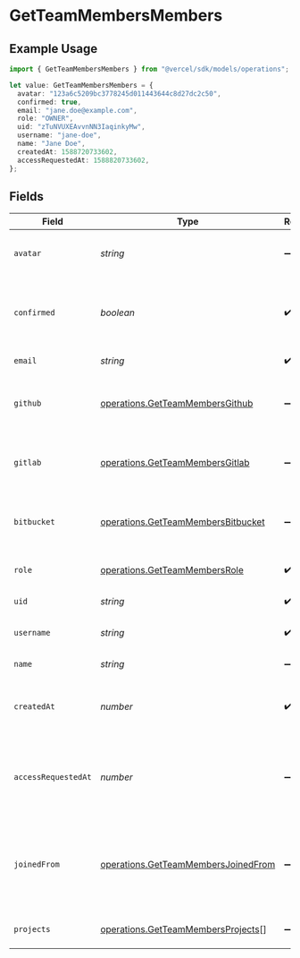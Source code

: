 # GetTeamMembersMembers

## Example Usage

```typescript
import { GetTeamMembersMembers } from "@vercel/sdk/models/operations";

let value: GetTeamMembersMembers = {
  avatar: "123a6c5209bc3778245d011443644c8d27dc2c50",
  confirmed: true,
  email: "jane.doe@example.com",
  role: "OWNER",
  uid: "zTuNVUXEAvvnNN3IaqinkyMw",
  username: "jane-doe",
  name: "Jane Doe",
  createdAt: 1588720733602,
  accessRequestedAt: 1588820733602,
};
```

## Fields

| Field                                                                                      | Type                                                                                       | Required                                                                                   | Description                                                                                | Example                                                                                    |
| ------------------------------------------------------------------------------------------ | ------------------------------------------------------------------------------------------ | ------------------------------------------------------------------------------------------ | ------------------------------------------------------------------------------------------ | ------------------------------------------------------------------------------------------ |
| `avatar`                                                                                   | *string*                                                                                   | :heavy_minus_sign:                                                                         | ID of the file for the Avatar of this member.                                              | 123a6c5209bc3778245d011443644c8d27dc2c50                                                   |
| `confirmed`                                                                                | *boolean*                                                                                  | :heavy_check_mark:                                                                         | Boolean that indicates if this member was confirmed by an owner.                           | true                                                                                       |
| `email`                                                                                    | *string*                                                                                   | :heavy_check_mark:                                                                         | The email of this member.                                                                  | jane.doe@example.com                                                                       |
| `github`                                                                                   | [operations.GetTeamMembersGithub](../../models/operations/getteammembersgithub.md)         | :heavy_minus_sign:                                                                         | Information about the GitHub account for this user.                                        |                                                                                            |
| `gitlab`                                                                                   | [operations.GetTeamMembersGitlab](../../models/operations/getteammembersgitlab.md)         | :heavy_minus_sign:                                                                         | Information about the GitLab account of this user.                                         |                                                                                            |
| `bitbucket`                                                                                | [operations.GetTeamMembersBitbucket](../../models/operations/getteammembersbitbucket.md)   | :heavy_minus_sign:                                                                         | Information about the Bitbucket account of this user.                                      |                                                                                            |
| `role`                                                                                     | [operations.GetTeamMembersRole](../../models/operations/getteammembersrole.md)             | :heavy_check_mark:                                                                         | Role of this user in the team.                                                             | OWNER                                                                                      |
| `uid`                                                                                      | *string*                                                                                   | :heavy_check_mark:                                                                         | The ID of this user.                                                                       | zTuNVUXEAvvnNN3IaqinkyMw                                                                   |
| `username`                                                                                 | *string*                                                                                   | :heavy_check_mark:                                                                         | The unique username of this user.                                                          | jane-doe                                                                                   |
| `name`                                                                                     | *string*                                                                                   | :heavy_minus_sign:                                                                         | The name of this user.                                                                     | Jane Doe                                                                                   |
| `createdAt`                                                                                | *number*                                                                                   | :heavy_check_mark:                                                                         | Timestamp in milliseconds when this member was added.                                      | 1588720733602                                                                              |
| `accessRequestedAt`                                                                        | *number*                                                                                   | :heavy_minus_sign:                                                                         | Timestamp in milliseconds for when this team member was accepted by an owner.              | 1588820733602                                                                              |
| `joinedFrom`                                                                               | [operations.GetTeamMembersJoinedFrom](../../models/operations/getteammembersjoinedfrom.md) | :heavy_minus_sign:                                                                         | Map with information about the members origin if they joined by requesting access.         |                                                                                            |
| `projects`                                                                                 | [operations.GetTeamMembersProjects](../../models/operations/getteammembersprojects.md)[]   | :heavy_minus_sign:                                                                         | Array of project memberships                                                               |                                                                                            |